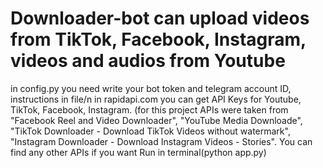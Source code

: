 # Downloader-bot can upload videos from TikTok, Facebook, Instagram, videos and audios from Youtube
in config.py you need write your bot token and telegram account ID, instructions in file/n
in rapidapi.com you can get API Keys for Youtube, TikTok, Facebook, Instagram. (for this project APIs were taken from "Facebook Reel and Video Downloader", "YouTube Media Downloade", "TikTok Downloader - Download TikTok Videos without watermark", "Instagram Downloader - Download Instagram Videos - Stories". You can find any other APIs if you want
Run in terminal(python app.py)
